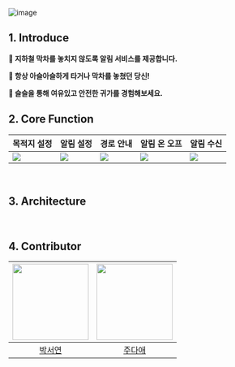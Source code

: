 ![image](https://media.discordapp.net/attachments/1143088443224772680/1163125169766805574/6fefef5562b75d85.jpg?ex=653e6fba&is=652bfaba&hm=0b08d0a7401d80e45f7007ad7a04c9ec1e9bf784f60cc7f650818083daa1e698&=&width=1193&height=671)


## 1. Introduce 

**🚉 지하철 막차를 놓치지 않도록 알림 서비스를 제공합니다.**
<br>

**🚉 항상 아슬아슬하게 타거나 막차를 놓쳤던 당신!**
<br>

**🚉 슬슬을 통해 여유있고 안전한 귀가를 경험해보세요.**
<br>


## 2. Core Function

|목적지 설정|알림 설정|경로 안내|알림 온 오프|알림 수신|
|-----------|---------|--------|--------|--------|
|![](https://media.discordapp.net/attachments/1143088443224772680/1163127279363313674/2.png?ex=653e71b1&is=652bfcb1&hm=2139b369609fff6e0e9cc9d1a73f1f01808f480e21e6f5903559a2512212410f&=&width=377&height=670)|![](https://media.discordapp.net/attachments/1143088443224772680/1163127279845654558/3.png?ex=653e71b1&is=652bfcb1&hm=9d5b04f2eabe386af671e7dd3f7a9bbcece6b1000f712aa85014e6840b3e28ba&=&width=377&height=670)|![](https://media.discordapp.net/attachments/1143088443224772680/1163127280273477654/4.png?ex=653e71b1&is=652bfcb1&hm=7b65f98781b0f99556e8f699260d36a2d47f04cb3f33f4e9a6409e2bab730843&=&width=377&height=670)|![](https://media.discordapp.net/attachments/1143088443224772680/1163127280692895785/5.png?ex=653e71b1&is=652bfcb1&hm=5c72c6e9aca7e4f968803f100bdae80250bf4275f879d5348a65cba7fde8b50d&=&width=377&height=670)|![](https://media.discordapp.net/attachments/1143088443224772680/1163129626344828969/6.png?ex=653e73e0&is=652bfee0&hm=c0dc5af139b01eb1c5e3a0439d7dcd997a326b9f8c68b22dd453e96c899899cb&=&width=377&height=670)




<br>

## 3. Architecture

<br>

## 4. Contributor
|<img width=150 src="https://avatars.githubusercontent.com/u/125520029?v=4" />|<img width=150 src="https://avatars.githubusercontent.com/u/68958749?v=4" />
|:----:|:----:|
| [박서연](https://github.com/seoyeon0201) | [주다애](https://github.com/jooda00)
